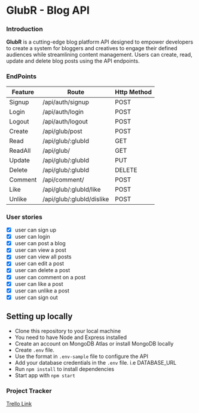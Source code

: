 # GlubR - Blog API

### Introduction

**GlubR** is a cutting-edge blog platform API designed to empower developers to create a system for bloggers and creatives to engage their defined audiences while streamlining content management. Users can create, read, update and delete blog posts using the API endpoints.

### EndPoints

| Feature | Route                     | Http Method |
| ------- | ------------------------- | ----------- |
| Signup  | /api/auth/signup          | POST        |
| Login   | /api/auth/login           | POST        |
| Logout  | /api/auth/logout          | POST        |
| Create  | /api/glub/post            | POST        |
| Read    | /api/glub/:glubId         | GET         |
| ReadAll | /api/glub/                | GET         |
| Update  | /api/glub/:glubId         | PUT         |
| Delete  | /api/glub/:glubId         | DELETE      |
| Comment | /api/comment/             | POST        |
| Like    | /api/glub/:glubId/like    | POST        |
| Unlike  | /api/glub/:glubId/dislike | POST        |

### User stories

- [x] user can sign up
- [x] user can login
- [x] user can post a blog
- [x] user can view a post
- [x] user can view all posts
- [x] user can edit a post
- [x] user can delete a post
- [x] user can comment on a post
- [x] user can like a post
- [x] user can unlike a post
- [x] user can sign out

## Setting up locally

- Clone this repository to your local machine
- You need to have Node and Express installed
- Create an account on MongoDB Atlas or install MongoDB locally
- Create `.env` file.
- Use the format in `.env-sample` file to configure the API
- Add your database credentials in the `.env` file. i.e DATABASE_URL
- Run `npm install` to install dependencies
- Start app with `npm start`

### Project Tracker

[Trello Link](https://tinyurl.com/yc6senzx)
